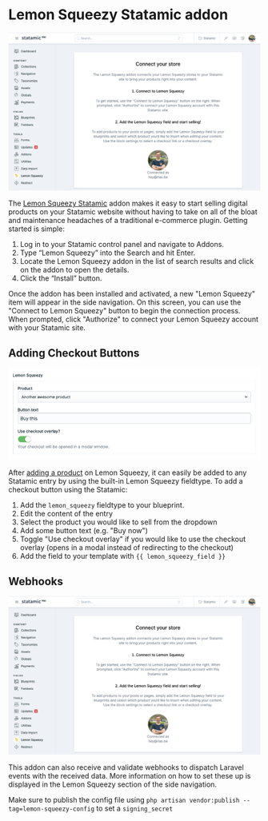 # Lemon Squeezy Statamic addon

![Connection](https://github.com/riasvdv/statamic-lemon-squeezy/raw/main/docs/lemon-squeezy-connection.png)

The [Lemon Squeezy Statamic](https://statamic.com/marketplace) addon makes it easy to start selling digital products on your Statamic website without having to take on all of the bloat and maintenance headaches of a traditional e-commerce plugin. Getting started is simple:

1. Log in to your Statamic control panel and navigate to Addons.
2. Type “Lemon Squeezy” into the Search and hit Enter.
3. Locate the Lemon Squeezy addon in the list of search results and click on the addon to open the details.
4. Click the “Install” button.

Once the addon has been installed and activated, a new "Lemon Squeezy" item will appear in the side navigation. On this screen, you can use the "Connect to Lemon Squeezy" button to begin the connection process. When prompted, click "Authorize" to connect your Lemon Squeezy account with your Statamic site.

## Adding Checkout Buttons

![Webhooks](https://github.com/riasvdv/statamic-lemon-squeezy/raw/main/docs/lemon-squeezy-fieldtype.png)

After [adding a product](https://docs.lemonsqueezy.com/article/65-adding-a-product) on Lemon Squeezy, it can easily be added to any Statamic entry by using the built-in Lemon Squeezy fieldtype. To add a checkout button using the Statamic:

1. Add the `lemon_squeezy` fieldtype to your blueprint.
2. Edit the content of the entry
3. Select the product you would like to sell from the dropdown
4. Add some button text (e.g. "Buy now")
5. Toggle "Use checkout overlay" if you would like to use the checkout overlay (opens in a modal instead of redirecting to the checkout)
6. Add the field to your template with `{{ lemon_squeezy_field }}`

## Webhooks

![Webhooks](https://github.com/riasvdv/statamic-lemon-squeezy/raw/main/docs/lemon-squeezy-connection.png)

This addon can also receive and validate webhooks to dispatch Laravel events with the received data. More information on how to set these up is displayed in the Lemon Squeezy section of the side navigation.

Make sure to publish the config file using `php artisan vendor:publish --tag=lemon-squeezy-config` to set a `signing_secret`
